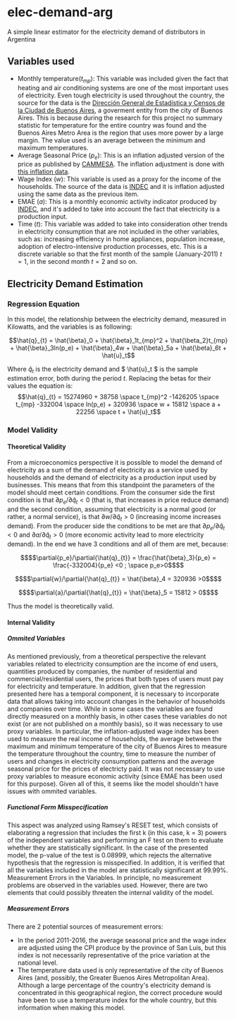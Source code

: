 # elec-demand-arg

A simple linear estimator for the electricity demand of distributors in Argentina


## Variables used
* Monthly temperature($t_{mp}$): This variable was included given the fact that heating and air conditioning systems are one of the most important uses of electricity. Even tough electricity is used throughout the country, the source for the data is the [Dirección General de Estadística y Censos de la Ciudad de
Buenos Aires](https://www.estadisticaciudad.gob.ar/eyc/?p=27702), a goverment entity from the city of Buenos Aires. This is because during the research for this project no summary statistic for temperature for the entire country was found and the Buenos Aires Metro Area is the region that uses more power by a large margin. The value used is an average between the minimum and maximum temperatures.
* Average Seasonal Price ($p_e$): This is an inflation adjusted version of the price as published by [CAMMESA](https://cammesaweb.cammesa.com/informe-anual/). The inflation adjustment is done with [this inflation data](https://www.alphacast.io/datasets/inflation-argentina-long-term-cpi-data-monthly-29891).
* Wage Index ($w$): This variable is used as a proxy for the income of the households. The source of the data is [INDEC](https://www.indec.gob.ar/indec/web/Nivel4-Tema-4-31-61) and it is inflation adjusted using the same data as the previous item.
* EMAE ($a$): This is a monthly economic activity indicator produced by [INDEC](https://www.indec.gob.ar/indec/web/Nivel4-Tema-3-9-48), and it's added to take into account the fact that electricity is a production input.
* Time ($t$): This variable was added to take into consideration other trends in electricity consumption that are not included in the other variables, such as: increasing efficiency in home appliances, population increase, adoption of electro-intensive production processes, etc. This is a discrete variable so that the first month of the sample (January-2011) $t=1$, in the second month $t=2$ and so on.
## Electricity Demand Estimation
### Regression Equation
In this model, the relationship between the electricity demand, measured in Kilowatts, and the variables is as following:
```math
\hat{q}_{t} = \hat{\beta}_0 + \hat{\beta}_1t_{mp}^2 + \hat{\beta_2}t_{mp} + \hat{\beta}_3ln(p_e) + \hat{\beta}_4w + \hat{\beta}_5a + \hat{\beta}_6t + \hat{u}_t
```
Where $\hat{q}_t$ is the electricity demand and $ \hat{u}_t $ is the sample estimation error, both during the period $t$. Replacing the betas for their values the equation is:
$$\hat{q}_{t} = 15274960 + 38758 \space t_{mp}^2 -1426205 \space t_{mp} -332004 \space ln(p_e) + 320936 \space w + 15812 \space a + 22256 \space t + \hat{u}_t$$
### Model Validity
#### Theoretical Validity
From a microeconomics perspective it is possible to model the demand of electricity as a sum of the demand of electricity as a service used by households and the demand of electricity as a production input used by businesses. This means that from this standpoint the parameters of the model should meet certain conditions.
From the consumer side the first condition is that $\partial{p_e}/\partial{\hat{q}_{t}} <0$ (that is, that increases in price reduce demand) and the second condition, assuming that electricity is a normal good (or rather, a normal service), is that $\partial{w}/\partial{\hat{q}_{t}} >0$ (increasing income increases demand).
From the producer side the conditions to be met are that $\partial{p_e}/\partial{\hat{q}_{t}} <0$ and $\partial{a}/\partial{\hat{q}_{t}} > 0$ (more economic activity lead to more electricity demand).
In the end we have 3 conditions and all of them are met, because:
```math
$$\partial{p_e}/\partial{\hat{q}_{t}} = \frac{\hat{\beta}_3}{p_e} = \frac{-332004}{p_e} <0 ; \space p_e>0$$
```
```math
$$\partial{w}/\partial{\hat{q}_{t}} = \hat{\beta}_4 = 320936 >0$$
```
```math
$$\partial{a}/\partial{\hat{q}_{t}} = \hat{\beta}_5 = 15812 > 0$$
```
Thus the model is theoretically valid.
#### Internal Validity
##### Ommited Variables
As mentioned previously, from a theoretical perspective the relevant variables related to electricity consumption are the income of end users, quantities produced by companies, the number of residential and commercial/residential users, the prices that both types of users must pay for electricity and temperature. In addition, given that the regression presented here has a temporal component, it is necessary to incorporate data that allows taking into account changes in the behavior of households and companies over time. While in some cases the variables are found directly measured on a monthly basis, in other cases these variables do not exist (or are not published on a monthly basis), so it was necessary to use proxy variables. In particular, the inflation-adjusted wage index has been used to measure the real income of households, the average between the maximum and minimum temperature of the city of Buenos Aires to measure the temperature throughout the country, time to measure the number of users and changes in electricity consumption patterns and the average seasonal price for the prices of electricty paid. It was not necessary to use proxy variables to measure economic activity (since EMAE has been used for this purpose). Given all of this, it seems like the model shouldn't have issues with ommited variables.
##### Functional Form Misspecification
This aspect was analyzed using Ramsey's RESET test, which consists of elaborating a regression that includes the first k (in this case, k = 3) powers of the independent variables and performing an F test on them to evaluate whether they are statistically significant. In the case of the presented model, the p-value of the test is 0.08999, which rejects the alternative hypothesis that the regression is misspecified. In addition, it is verified that all the variables included in the model are statistically significant at 99.99%.
Measurement Errors in the Variables. In principle, no measurement problems are observed in the variables used. However, there are two elements that could possibly threaten the internal validity of the model.
##### Measurement Errors
There are 2 potential sources of measurement errors:
* In the period 2011-2016, the average seasonal price and the wage index are adjusted using the CPI produce by the province of San Luis, but this index is not necessarily representative of the price variation at the national level.
* The temperature data used is only representative of the city of Buenos Aires (and, possibly, the Greater Buenos Aires Metropolitan Area). Although a large percentage of the country's electricity demand is concentrated in this geographical region, the correct procedure would have been to use a temperature index for the whole country, but this information when making this model.
